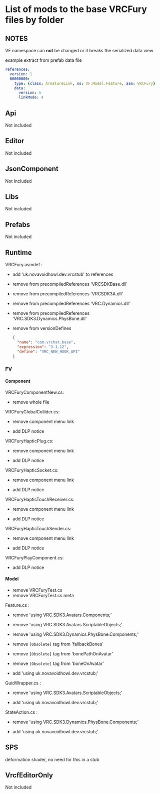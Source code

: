 # List of mods to the base VRCFury files by folder

## NOTES

VF namespace can **not** be changed or it breaks the serialized data view

example extract from prefab data file

```yml
references:
  version: 1
  00000000:
    type: {class: ArmatureLink, ns: VF.Model.Feature, asm: VRCFury}
    data:
      version: 5
      linkMode: 4
```

## Api

Not included

## Editor

Not included

## JsonComponent

Not Included

## Libs

Not included

## Prefabs

Not included

## Runtime

VRCFury.asmdef :

- add 'uk.novavoidhowl.dev.vrcstub' to references

- remove from precompiledReferences 'VRCSDKBase.dll'

- remove from precompiledReferences 'VRCSDK3A.dll'

- remove from precompiledReferences 'VRC.Dynamics.dll'

- remove from precompiledReferences 'VRC.SDK3.Dynamics.PhysBone.dll'

- remove from versionDefines

  ```json
  {
    "name": "com.vrchat.base",
    "expression": "3.1.12",
    "define": "VRC_NEW_HOOK_API"
  }
  ```

### FV

#### Component

VRCFuryComponentNew.cs:

- remove whole file

VRCFuryGlobalCollider.cs:

- remove component menu link

- add DLP notice

VRCFuryHapticPlug.cs:

- remove component menu link

- add DLP notice

VRCFuryHapticSocket.cs:

- remove component menu link

- add DLP notice

VRCFuryHapticTouchReceiver.cs:

- remove component menu link

- add DLP notice

VRCFuryHapticTouchSender.cs:

- remove component menu link

- add DLP notice

VRCFuryPlayComponent.cs:

- add DLP notice

#### Model

- remove VRCFuryTest.cs
- remove VRCFuryTest.cs.meta

Feature.cs :

- remove 'using VRC.SDK3.Avatars.Components;'

- remove 'using VRC.SDK3.Avatars.ScriptableObjects;'

- remove 'using VRC.SDK3.Dynamics.PhysBone.Components;'

- remove `[Obsolete]` tag from 'fallbackBones'

- remove `[Obsolete]` tag from 'bonePathOnAvatar'

- remove `[Obsolete]` tag from 'boneOnAvatar'

- add 'using uk.novavoidhowl.dev.vrcstub;'

GuidWrapper.cs :

- remove 'using VRC.SDK3.Avatars.ScriptableObjects;'

- add 'using uk.novavoidhowl.dev.vrcstub;'

StateAction.cs :

- remove 'using VRC.SDK3.Dynamics.PhysBone.Components;'

- add 'using uk.novavoidhowl.dev.vrcstub;'

## SPS

deformation shader, no need for this in a stub

## VrcfEditorOnly

Not included
